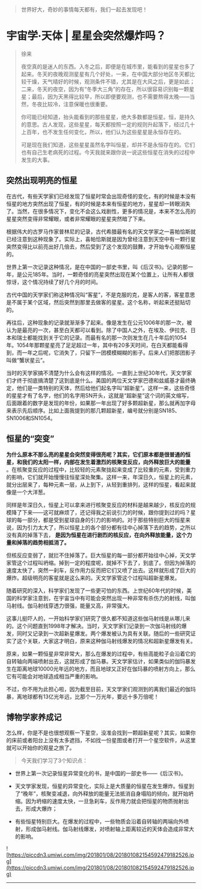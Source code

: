 > 世界好大，奇妙的事情每天都有，我们一起去发现吧！

# 宇宙学·天体 | 星星会突然爆炸吗？

> 徐来
> 
> 夜空真的是迷人的东西。入冬之后，即便是在城市里，能看到的星星也多了起来。冬天的夜晚观测星星有几个好处，一来，在中国大部分地区冬天都比较干燥，天气晴好的时候，观测条件不错，尤其是在大风之后，更是如此；二来，冬天的夜空，因为有“冬季大三角”的存在，所以很容易识别每一颗星星；最后，因为天黑得比较早，所以即便要观测，也不需要熬得太晚——当然，冬夜比较冷，注意保暖也很重要。
> 
> 你可能已经知道，抬头能看到的那些星星，绝大多数都是恒星。恒，是持久的意思。古人发现，这些星星，每天都按照一定的规则升起落下，经过几十上百年，也不发生任何变化，所以，他们认为这些星星是永恒存在的。
> 
> 可是现在我们知道，这些星星虽然名字叫恒星，却并不是永恒存在的。它们也有自己生老病死的过程。今天我就来跟你说一说这些恒星在消失的过程中发生的大事。

## 突然出现明亮的恒星

在古代，有些天学家们已经发现了恒星时常会出现奇怪的变化，有的时候是本没有恒星的地方突然出现了恒星，有的时候是本来有恒星的地方，星星却一转眼消失了。当然，在很多情况下，变化不会这么戏剧性，更多的情况是，本来不怎么亮的星星突然变得非常耀眼，或者非常耀眼的星星突然暗了下来。

根据伟大的古罗马作家普林尼的记录，古代希腊最有名的天文学家之一喜帕恰斯就已经注意到这种现象了。实际上，喜帕恰斯就是因为曾经注意到天空中有一颗行星突然变得比以前亮出好几倍去，然后受到了这个发现的鼓舞，才开始专心观察恒星的。

世界上第一次记录这种情况，是在中国的一部史书里，叫《后汉书》。记录的那一年，是公元185年。当时，一颗奇怪的亮星突然出现在某个位置上，让所有人都很惊讶，这个情况持续了好几个月的时间。

古代中国的天学家们称这种情况叫“客星”，不是克服的克，是客人的客，客星意思是不属于某个区域，然后突然到那里去做客的星星。这个名称，听起来还挺贴切的。

再往后，这种现象的记录就渐渐多了起来。像是发生在公元1006年的那一次，被认为是最亮的一次，甚至白天都可以看到。除了中国人之外，在埃及、伊拉克、日本和瑞士都能找到关于它的记录。而最有名的那一次则发生在几十年后的1054年。1054年那颗星星亮了足足超过一年，其中有20多天时间，在白天都能看得到，而一年之后呢，它消失了，只留下一团模模糊糊的影子。后来人们把那团影子叫做“蟹状星云”。

当时的天学家搞不清楚为什么会有这样的情况。一直到上世纪30年代，天文学家们才终于彻底搞清楚了这到底是什么。美国的两位天文学家巴德和兹威基才最终确定，他们是一类特别的天体，然后给他们起名字叫“超新星”。这样一来，这些奇怪的星星才有了名字，他们的名字用SN开头，这就是“超新星”这个词的英文缩写，后面跟着的数字是发现的年份，如果那一年出现了好多颗超新星，那么就再加字母来表示先后顺序。比如上面我提到的那几颗超新星，编号就分别是SN185、SN1006和SN1054。

## 恒星的“突变”

 **为什么原本不那么亮的星星会突然变得很亮呢？其实，它们原本都是很普通的恒星，和我们的太阳一样，内部在发生着激烈的核聚变反应，向外释放巨大的能量** 。在核聚变反应的过程中，比较轻的元素聚拢起来变成了比较重的元素，受到重力的影响，它们就开始慢慢往恒星深处聚集。这样一来，年深日久，恒星上的元素，就分出层来了，每种元素一层，从上到下，从轻到重排列，这样的恒星，看起来就像是一个大洋葱。

同样是年深日久，恒星上可以拿来进行核聚变反应的材料是越来越少，核反应的规模降了下来——这可就麻烦了，还记得我之前说引力的时候，跟你提到过的吗？星球的每一部分，都是受到星球自身的引力的影响的。对于那些特别巨大的恒星来说，因为引力太大了，所以恒星上的各个部分都有往中心掉落下去的趋势，之所以没有真的掉落下去， **是因为恒星在进行剧烈的核反应，在向外释放能量，这个力量和掉落的趋势相抵消了。**

但核反应变弱了，就拦不住掉落了。巨大恒星的每一部分都开始往中心掉，天文学家管这个过程叫坍缩。掉到一定的程度呢，就掉不下去了，到底了。但因为掉落的速度太快了，突然一刹车，反作用力反而把它们又喷了出去。这样就形成了巨大的爆炸。超级明亮的客星就是这么来的。天文学家管这个过程叫超新星爆发。

随着研究的深入，科学家们发现了一些更可怕的东西。上世纪60年代的时候，美国的科学家注意到，在宇宙当中有可能会突然出现一种非常有杀伤力的射线，叫伽马射线。伽马射线穿透力很强，能量又高，非常强大。

这事儿挺吓人的，一开始科学家们研究了很久都不知道这些伽马射线是从哪儿来的。这个问题直到1998年才解决。当时，天文学家们记录到一次伽马射线的爆发，同时又记录到一次超新星爆发。两个爆发被认为具有关联。随后的一些研究证实了这个关联，大家这才明白，原来这种伽马射线爆发的情况和超新星爆发有关。

原来，如果一颗恒星非常非常大，那么在爆发的过程中，有些高能粒子会沿着它的自转轴向两端喷射出去，这就形成了伽马暴。天文学家估计，如果类似的伽玛暴发生在距离地球10000光年远的地方，而且地球又正好在伽玛暴的喷射方向上，那么它有可能会对地球造成相当严重的影响。

不过，你不用为此担心啦，因为截至目前，天文学家们观测到的离我们最近的伽玛暴，离地球都有13亿光年远，比那个一万光年，要远十多万倍呢！

## 博物学家养成记

怎么样，你是不是也很想观察一下星空，没准会找到一颗超新星呢？其实，如果你的床前或者阳台上没有太多遮挡，不如找一份星图或者打开一个星空软件，从这里就可以开始你的观星之旅了。

> 今天我们学习了3个知识点：

* 世界上第一次记录恒星异常变化的书，是中国的一部史书——《后汉书》。

* 天文学家发现，恒星的异常变化，实际上是大质量的恒星在发生爆炸。恒星到了“晚年”，核聚变减退，向外释放的能量无法抵消自身塌陷的倾向，就开始坍缩。因为坍缩的速度太快，一旦急刹车，反作用力就会把恒星的物质抛射出去，形成大爆炸；

* 有些恒星特别巨大。在爆发的过程中，一些物质会沿着自转轴的两端向外喷射，形成伽马射线。伽马射线爆发，对喷射轴上距离较近的天体会造成非常大的影响。

![https://piccdn3.umiwi.com/img/201801/08/201801082154592479182526.jpg](https://piccdn3.umiwi.com/img/201801/08/201801082154592479182526.jpg)

---
